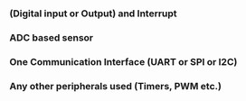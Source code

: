 










### (Digital input or Output) and Interrupt
### ADC based sensor
### One Communication Interface (UART or SPI or I2C)
### Any other peripherals used (Timers, PWM etc.)
